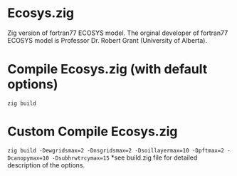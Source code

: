 # Ecosys.zig
Zig version of fortran77 ECOSYS model. The orginal developer of fortran77 ECOSYS model is Professor Dr. Robert Grant (University of Alberta).

# Compile Ecosys.zig (with default options)
`zig build`

# Custom Compile Ecosys.zig
`zig build -Dewgridsmax=2 -Dnsgridsmax=2 -Dsoillayermax=10 -Dpftmax=2 -Dcanopymax=10 -Dsubhrwtrcymax=15`
*see build.zig file for detailed description of the options.
